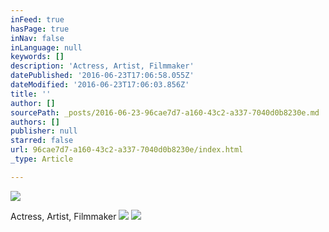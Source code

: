 ```yaml
---
inFeed: true
hasPage: true
inNav: false
inLanguage: null
keywords: []
description: 'Actress, Artist, Filmmaker'
datePublished: '2016-06-23T17:06:58.055Z'
dateModified: '2016-06-23T17:06:03.856Z'
title: ''
author: []
sourcePath: _posts/2016-06-23-96cae7d7-a160-43c2-a337-7040d0b8230e.md
authors: []
publisher: null
starred: false
url: 96cae7d7-a160-43c2-a337-7040d0b8230e/index.html
_type: Article

---
```

![](https://the-grid-user-content.s3-us-west-2.amazonaws.com/3ce14e95-03c1-415f-9cde-7738ae05cfcf.jpg)

Actress, Artist, Filmmaker
![](https://the-grid-user-content.s3-us-west-2.amazonaws.com/1cb56794-4b3e-4862-8105-9533c6331e20.jpg)
![](https://the-grid-user-content.s3-us-west-2.amazonaws.com/3624deb9-3474-43b0-939d-be9c2349c722.jpg)